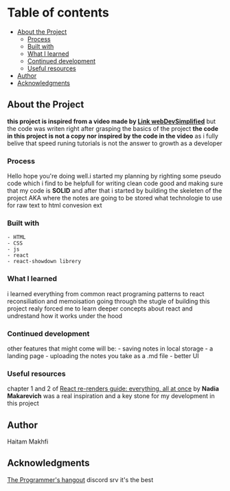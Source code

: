 # Table of contents

- [About the Project](#about-the-project)
  - [Process](#process)
  - [Built with](#built-with)
  - [What I learned](#what-i-learned)
  - [Continued development](#continued-development)
  - [Useful resources](#useful-resources)
- [Author](#author)
- [Acknowledgments](#acknowledgments)

## About the Project

**this project is inspired from a video made by [Link webDevSimplified](https://www.youtube.com/watch?v=j898RGRw0b4)**
but the code was writen right after grasping the basics of the project **the code in this project is not a copy nor inspired by the code in the video** as i fully belive that speed runing tutorials is not the answer to growth as a developer

### Process

Hello hope you're doing well.i started my planning by righting some pseudo code which i find to be helpfull for writing clean code good and making sure that my code is **SOLID** and after that i started by building the skeleten of the project AKA where the notes are going to be stored what technologie to use for raw text to html convesion ext

### Built with

    - HTML
    - CSS
    - js
    - react
    - react-showdown librery

### What I learned

i learned everything from common react programing patterns to react reconsiliation and memoisation going through the stugle of building this project realy forced me to learn deeper concepts about react and undrestand how it works under the hood

### Continued development

other features that might come will be: - saving notes in local storage - a landing page - uploading the notes you take as a .md file - better UI

### Useful resources

chapter 1 and 2 of [React re-renders guide: everything, all at once](https://www.developerway.com/posts/react-re-renders-guide) by **Nadia Makarevich** was a real inspiration and a key stone for my development in this project

## Author

Haitam Makhfi

## Acknowledgments

[The Programmer's hangout](https://discord.gg/programming) discord srv it's the best
